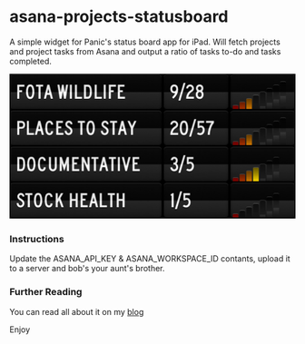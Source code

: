 asana-projects-statusboard
==========================

A simple widget for Panic's status board app for iPad. Will fetch projects and project tasks from Asana and output a ratio of tasks to-do and tasks completed.

![Screenshot](asana-projects-statusboard.png)

### Instructions

Update the ASANA_API_KEY & ASANA_WORKSPACE_ID contants, upload it to a server and bob's your aunt's brother.

### Further Reading

You can read all about it on my [blog](http://blog.eoghanobrien.com/post/50355057374/asana-projects-in-statusboard)

Enjoy
